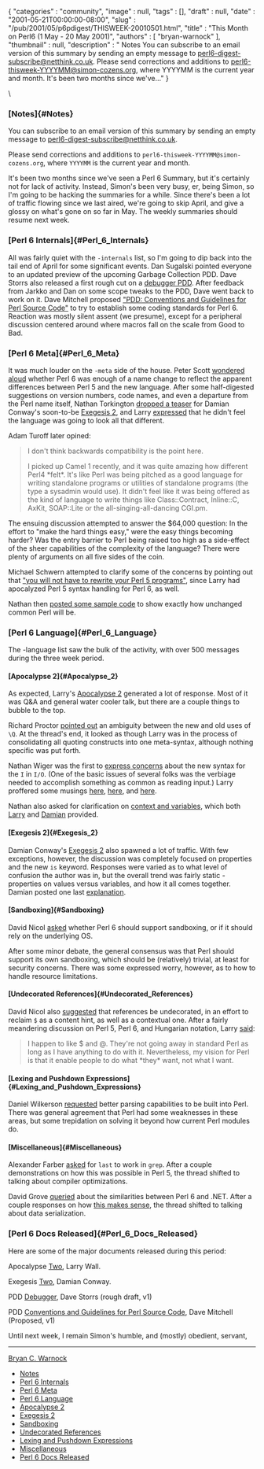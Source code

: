 {
   "categories" : "community",
   "image" : null,
   "tags" : [],
   "draft" : null,
   "date" : "2001-05-21T00:00:00-08:00",
   "slug" : "/pub/2001/05/p6pdigest/THISWEEK-20010501.html",
   "title" : "This Month on Perl6 (1 May - 20 May 2001)",
   "authors" : [
      "bryan-warnock"
   ],
   "thumbnail" : null,
   "description" : " Notes You can subscribe to an email version of this summary by sending an empty message to perl6-digest-subscribe@netthink.co.uk. Please send corrections and additions to perl6-thisweek-YYYYMM@simon-cozens.org, where YYYYMM is the current year and month. It's been two months since we've..."
}





\
### [Notes]{#Notes}

You can subscribe to an email version of this summary by sending an
empty message to <perl6-digest-subscribe@netthink.co.uk>.

Please send corrections and additions to
`perl6-thisweek-YYYYMM@simon-cozens.org`, where `YYYYMM` is the current
year and month.

It's been two months since we've seen a Perl 6 Summary, but it's
certainly not for lack of activity. Instead, Simon's been very busy, er,
being Simon, so I'm going to be hacking the summaries for a while. Since
there's been a lot of traffic flowing since we last aired, we're going
to skip April, and give a glossy on what's gone on so far in May. The
weekly summaries should resume next week.

### [Perl 6 Internals]{#Perl_6_Internals}

All was fairly quiet with the `-internals` list, so I'm going to dip
back into the tail end of April for some significant events. Dan
Sugalski pointed everyone to an updated preview of the upcoming Garbage
Collection PDD. Dave Storrs also released a first rough cut on a
[debugger
PDD](http://archive.develooper.com/perl6-internals@perl.org/msg02895.html).
After feedback from Jarkko and Dan on some scope tweaks to the PDD, Dave
went back to work on it. Dave Mitchell proposed ["PDD: Conventions and
Guidelines for Perl Source
Code"](http://archive.develooper.com/perl6-internals@perl.org/msg02922.html)
to try to establish some coding standards for Perl 6. Reaction was
mostly silent assent (we presume), except for a peripheral discussion
centered around where macros fall on the scale from Good to Bad.

### [Perl 6 Meta]{#Perl_6_Meta}

It was much louder on the `-meta` side of the house. Peter Scott
[wondered
aloud](http://archive.develooper.com/perl6-meta@perl.org/msg00802.html)
whether Perl 6 was enough of a name change to reflect the apparent
differences between Perl 5 and the new language. After some
half-digested suggestions on version numbers, code names, and even a
departure from the Perl name itself, Nathan Torkington [dropped a
teaser](http://archive.develooper.com/perl6-meta@perl.org/msg00821.html)
for Damian Conway's soon-to-be [Exegesis
2](/media/_pub_2001_05_p6pdigest_THISWEEK-20010501/exegesis2.html), and
Larry
[expressed](http://archive.develooper.com/perl6-meta@perl.org/msg00823.html)
that he didn't feel the language was going to look all that different.

Adam Turoff later opined:

> I don't think backwards compatibility is the point here.
>
> I picked up Camel 1 recently, and it was quite amazing how different
> Perl4 \*felt\*. It's like Perl was being pitched as a good language
> for writing standalone programs or utilities of standalone programs
> (the type a sysadmin would use). It didn't feel like it was being
> offered as the kind of language to write things like Class::Contract,
> Inline::C, AxKit, SOAP::Lite or the all-singing-all-dancing CGI.pm.

The ensuing discussion attempted to answer the \$64,000 question: In the
effort to "make the hard things easy," were the easy things becoming
harder? Was the entry barrier to Perl being raised too high as a
side-effect of the sheer capabilities of the complexity of the language?
There were plenty of arguments on all five sides of the coin.

Michael Schwern attempted to clarify some of the concerns by pointing
out that ["you will not have to rewrite your Perl 5
programs"](http://archive.develooper.com/perl6-meta@perl.org/msg00834.html),
since Larry had apocalyzed Perl 5 syntax handling for Perl 6, as well.

Nathan then [posted some sample
code](http://archive.develooper.com/perl6-meta@perl.org/msg00844.html)
to show exactly how unchanged common Perl will be.

### [Perl 6 Language]{#Perl_6_Language}

The -language list saw the bulk of the activity, with over 500 messages
during the three week period.

#### [Apocalypse 2]{#Apocalypse_2}

As expected, Larry's [Apocalypse
2](/media/_pub_2001_05_p6pdigest_THISWEEK-20010501/wall.html) generated
a lot of response. Most of it was Q&A and general water cooler talk, but
there are a couple things to bubble to the top.

Richard Proctor [pointed
out](http://archive.develooper.com/perl6-language@perl.org/msg06882.html)
an ambiguity between the new and old uses of `\Q`. At the thread's end,
it looked as though Larry was in the process of consolidating all
quoting constructs into one meta-syntax, although nothing specific was
put forth.

Nathan Wiger was the first to [express
concerns](http://archive.develooper.com/perl6-language@perl.org/msg06896.html)
about the new syntax for the `I` in `I/O`. (One of the basic issues of
several folks was the verbiage needed to accomplish something as common
as reading input.) Larry proffered some musings
[here](http://archive.develooper.com/perl6-language@perl.org/msg06938.html),
[here](http://archive.develooper.com/perl6-language@perl.org/msg06997.html),
and
[here](http://archive.develooper.com/perl6-language@perl.org/msg07191.html).

Nathan also asked for clarification on [context and
variables](http://archive.develooper.com/perl6-language@perl.org/msg06916.html),
which both
[Larry](http://archive.develooper.com/perl6-language@perl.org/msg07001.html)
and
[Damian](http://archive.develooper.com/perl6-language@perl.org/msg06917.html)
provided.

#### [Exegesis 2]{#Exegesis_2}

Damian Conway's [Exegesis
2](/media/_pub_2001_05_p6pdigest_THISWEEK-20010501/exegesis2.html) also
spawned a lot of traffic. With few exceptions, however, the discussion
was completely focused on properties and the new `is` keyword. Responses
were varied as to what level of confusion the author was in, but the
overall trend was fairly static - properties on values versus variables,
and how it all comes together. Damian posted one last
[explanation](http://archive.develooper.com/perl6-language@perl.org/msg07298.html).

#### [Sandboxing]{#Sandboxing}

David Nicol
[asked](http://archive.develooper.com/perl6-language@perl.org/msg06850.html)
whether Perl 6 should support sandboxing, or if it should rely on the
underlying OS.

After some minor debate, the general consensus was that Perl should
support its own sandboxing, which should be (relatively) trivial, at
least for security concerns. There was some expressed worry, however, as
to how to handle resource limitations.

#### [Undecorated References]{#Undecorated_References}

David Nicol also
[suggested](http://archive.develooper.com/perl6-language@perl.org/msg07066.html)
that references be undecorated, in an effort to reclaim `$` as a content
hint, as well as a contextual one. After a fairly meandering discussion
on Perl 5, Perl 6, and Hungarian notation, Larry
[said](http://archive.develooper.com/perl6-language@perl.org/msg07095.html):

> I happen to like \$ and @. They're not going away in standard Perl as
> long as I have anything to do with it. Nevertheless, my vision for
> Perl is that it enable people to do what \*they\* want, not what I
> want.

#### [Lexing and Pushdown Expressions]{#Lexing_and_Pushdown_Expressions}

Daniel Wilkerson
[requested](http://archive.develooper.com/perl6-language@perl.org/msg07176.html)
better parsing capabilities to be built into Perl. There was general
agreement that Perl had some weaknesses in these areas, but some
trepidation on solving it beyond how current Perl modules do.

#### [Miscellaneous]{#Miscellaneous}

Alexander Farber
[asked](http://archive.develooper.com/perl6-language@perl.org/msg06798.html)
for `last` to work in `grep`. After a couple demonstrations on how this
was possible in Perl 5, the thread shifted to talking about compiler
optimizations.

David Grove
[queried](http://archive.develooper.com/perl6-language@perl.org/msg06804.html)
about the similarities between Perl 6 and .NET. After a couple responses
on how [this makes
sense](http://archive.develooper.com/perl6-language@perl.org/msg06808.html),
the thread shifted to talking about data serialization.

### [Perl 6 Docs Released]{#Perl_6_Docs_Released}

Here are some of the major documents released during this period:

Apocalypse
[Two](/media/_pub_2001_05_p6pdigest_THISWEEK-20010501/wall.html), Larry
Wall.

Exegesis
[Two](/media/_pub_2001_05_p6pdigest_THISWEEK-20010501/exegesis2.html),
Damian Conway.

PDD
[Debugger](http://archive.develooper.com/perl6-internals@perl.org/msg02895.html),
Dave Storrs (rough draft, v1)

PDD [Conventions and Guidelines for Perl Source
Code](http://archive.develooper.com/perl6-internals@perl.org/msg02922.html),
Dave Mitchell (Proposed, v1)

Until next week, I remain Simon's humble, and (mostly) obedient,
servant,

------------------------------------------------------------------------

[Bryan C. Warnock](mailto:bwarnock@capita.com)
-   [Notes](#Notes)
-   [Perl 6 Internals](#Perl_6_Internals)
-   [Perl 6 Meta](#Perl_6_Meta)
-   [Perl 6 Language](#Perl_6_Language)
-   [Apocalypse 2](#Apocalypse_2)
-   [Exegesis 2](#Exegesis_2)
-   [Sandboxing](#Sandboxing)
-   [Undecorated References](#Undecorated_References)
-   [Lexing and Pushdown Expressions](#Lexing_and_Pushdown_Expressions)
-   [Miscellaneous](#Miscellaneous)
-   [Perl 6 Docs Released](#Perl_6_Docs_Released)


